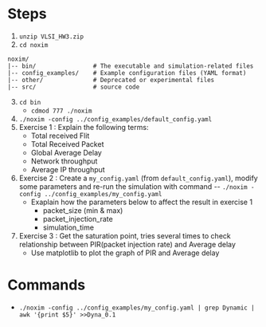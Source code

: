 # **Steps**
1. `unzip VLSI_HW3.zip`
2. `cd noxim`
```
noxim/
|-- bin/                # The executable and simulation-related files
|-- config_examples/    # Example configuration files (YAML format)
|-- other/              # Deprecated or experimental files
|-- src/                # source code 
```
3. `cd bin`
    - `cdmod 777 ./noxim`
4. `./noxim -config ../config_examples/default_config.yaml`
5. Exercise 1 : Explain the following terms:
    - Total received Flit
    - Total Received Packet
    - Global Average Delay
    - Network throughput
    - Average IP throughput
6. Exercise 2 : Create a `my_config.yaml` (from `default_config.yaml`), modify some parameters and re-run the simulation with command -- `./noxim -config ../config_examples/my_config.yaml`
    - Exaplain how the parameters below to affect the result in exercise 1
        - packet_size (min & max)
        - packet_injection_rate
        - simulation_time
7. Exercise 3 : Get the saturation point, tries several times to check relationship between PIR(packet injection rate) and Average delay
    - Use matplotlib to plot the graph of PIR and Average delay

# **Commands**
- `./noxim -config ../config_examples/my_config.yaml | grep Dynamic | awk '{print $5}' >>Dyna_0.1`